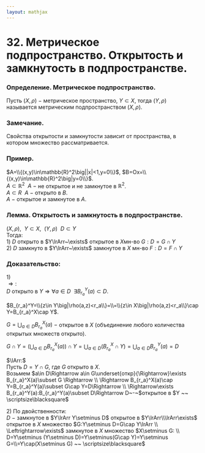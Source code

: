 ```yaml
---  
layout: mathjax  
---  
```

  
# 32. Метрическое подпространство. Открытость и замкнутость в подпространстве.  
  
### Определение. Метрическое подпространство.  
Пусть $(X,\rho)~-~$метрическое пространство, $Y\subset X,$ тогда $(Y,\rho)$  
называется метрическим подпространством $(X,\rho)$.  
  
### Замечание.  
Свойства открытости и замкнутости зависит от пространства, в котором множество рассматривается.  
  
### Пример.  
$A=\\{(x,y)\in\mathbb{R}^2\big||x|<1,y=0\\}$, $B=Ox=\\{(x,y)\in\mathbb{R}^2\big|y=0\\}$.  
$A\subset\mathbb{R}^2 ~~ A~-~$не открытое и не замкнутое в $\mathbb{R}^2$.  
$A\subset R ~~ A~-~$открыто в $B$.  
$A~-~$открытое и замкнутое в $A$.  
  
### Лемма. Открытость и замкнутость в подпространстве.  
$(X,\rho), ~~ Y\subset X, ~~ (Y,\rho) ~~ D\subset Y$  
Тогда:  
$1)~D$ открыто в $Y\lrArr~\exists$ открытое в $X$мн-во $G:D=G\cap Y$  
$2)~D$ замкнуто в $Y\lrArr~\exists$ замкнутое в $X$ мн-во $F:D=F\cap Y$  
  
### Доказательство:  
$1)$  
$\Rightarrow:$  
$D$ открыто в $Y\Rightarrow\forall a\in D ~~ \exists B_{r_a}^Y(a)\subset D$.  
  
$B_{r_a}^Y=\\{z\in Y\big|\rho(a,z)<r_a\\}=\\=\\{z\in X\big|\rho(a,z)<r_a\\}\cap Y=B_{r_a}^X\cap Y$.  
  
$\displaystyle G=\bigcup_{a\in D}B_{r_a}^X(a)~-~$открытое в $X$ (объединение любого количества открытых множеств открыто).  
  
$\displaystyle G\cap Y=(\bigcup_{a\in D} B_{r_a}^X(a))\cap Y=\bigcup_{a\in D}(B_{r_a}^X\cap Y)=\bigcup_{a\in D}B_{r_a}^Y(a)=D$  
  
$\lArr:$  
Пусть $D=Y\cap G,$ где $G$ открыто в $X.$  
Возьмем $a\in D\Rightarrow a\in G\underset{откр}{\Rightarrow}\exists B_{r_a}^X(a)\subset G  
\Rightarrow  
\\  
\Rightarrow B_{r_a}^X(a)\cap Y=B_{r_a}^Y(a)\subset G\cap Y=D\Rightarrow  
\\  
\Rightarrow\exists B_{r_a}^Y(a):B_{r_a}^Y(a)\subset D\Rightarrow D~-~$открытое в $Y ~~ \scriptsize\blacksquare$  
  
$2)$ По двойственности:  
$D~-~$замкнутое в $Y\lrArr Y\setminus D$ открытое в $Y\lrArr\\\lrArr\exists$ открытое в $X$ множество $G:Y\setminus D=G\cap Y\lrArr  
\\  
\Leftrightarrow\exists$ замкнутое в $X$ множество $X\setminus G:  
\\  
D=Y\setminus (Y\setminus D)=Y\setminus(G\cap Y)=Y\setminus G=\\=Y\cap(X\setminus G) ~~ \scriptsize\blacksquare$  

